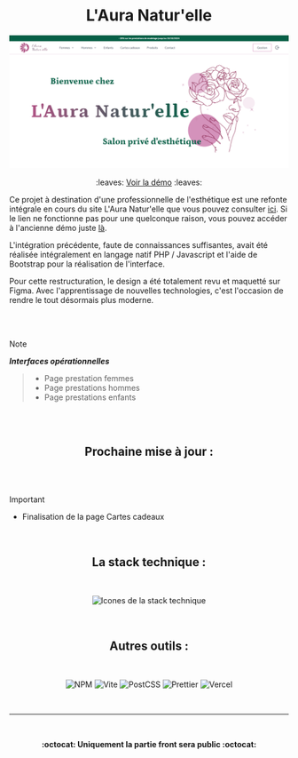 <h1 align="center">L'Aura Natur'elle</h1>



<img src="/preview.png" alt="Capture d'écran du haut de la page d'accueil">

<p align="center"> :leaves: <a href="https://laura-naturelle-demo.vercel.app">Voir la démo</a> :leaves: </p>

Ce projet à destination d'une professionnelle de l'esthétique est une refonte intégrale en cours du site L'Aura Natur'elle que vous pouvez consulter [ici](https://laura-naturelle.000webhostapp.com/accueil). Si le lien ne fonctionne pas pour une quelconque raison, vous pouvez accéder à l'ancienne démo juste [là](https://xenophee.github.io/laura-naturelle--demo_old/).

L'intégration précédente, faute de connaissances suffisantes, avait été réalisée intégralement en langage natif PHP / Javascript et l'aide de Bootstrap pour la réalisation de l'interface.

Pour cette restructuration, le design a été totalement revu et maquetté sur Figma. Avec l'apprentissage de nouvelles technologies, c'est l'occasion de rendre le tout désormais plus moderne.

<br>
<br>

> [!NOTE]
**_Interfaces opérationnelles_**
> - Page prestation femmes
> - Page prestations hommes
> - Page prestations enfants

<br>
<br>

<h2 align="center">Prochaine mise à jour :</h2>
<br>
<br>

> [!IMPORTANT]
> - Finalisation de la page Cartes cadeaux

<br>

<h2 align="center">La stack technique :</h2>
<br>
<p align="center">
  <img src="https://skillicons.dev/icons?i=tailwind,react,symfony,mysql" alt="Icones de la stack technique" title="Tailwind CSS, React, Symfony et MySQL">
</p>


<br>

<h2 align="center">Autres outils :</h2>
<br>
<p align="center">
<img src="https://img.shields.io/badge/npm-CB3837?style=for-the-badge&logo=npm&logoColor=white" alt="NPM">

<img src="https://img.shields.io/badge/Vite-B73BFE?style=for-the-badge&logo=vite&logoColor=FFD62E" alt="Vite">

<img src="https://img.shields.io/badge/postcss-000000?style=for-the-badge&logo=postcss&logoColor=DD3A0A" alt="PostCSS">

<img src="https://img.shields.io/badge/prettier-1A2C34?style=for-the-badge&logo=prettier&logoColor=F7BA3E" alt="Prettier">

<img src="https://img.shields.io/badge/Vercel-000000?style=for-the-badge&logo=vercel&logoColor=white" alt="Vercel">
</p>
<br>
<hr>

<br>
<p align="center"><strong>:octocat: Uniquement la partie front sera public :octocat:</strong></p>
